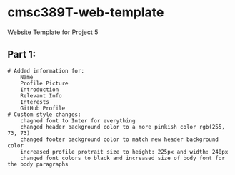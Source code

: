 # cmsc389T-web-template

Website Template for Project 5
## Part 1:
    # Added information for:
        Name
        Profile Picture
        Introduction
        Relevant Info
        Interests
        GitHub Profile
    # Custom style changes:
        chagned font to Inter for everything
        changed header background color to a more pinkish color rgb(255, 73, 73)
        changed footer background color to match new header background color
        increased profile protrait size to height: 225px and width: 240px
        changed font colors to black and increased size of body font for the body paragraphs
        

